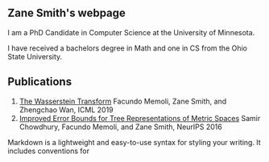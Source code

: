 ## Zane Smith's webpage

I am a PhD Candidate in Computer Science at the University of Minnesota.

I have received a bachelors degree in Math and one in CS from the Ohio State University.

## Publications
1. [The Wasserstein Transform](http://proceedings.mlr.press/v97/memoli19a) Facundo Memoli, Zane Smith, and Zhengchao Wan, ICML 2019
2. [Improved Error Bounds for Tree Representations of Metric Spaces](http://papers.neurips.cc/paper/6431-improved-error-bounds-for-tree-representations-of-metric-spaces) Samir Chowdhury, Facundo Memoli, and Zane Smith, NeurIPS 2016

Markdown is a lightweight and easy-to-use syntax for styling your writing. It includes conventions for

<!---
```markdown
Syntax highlighted code block

# Header 1
## Header 2
### Header 3

- Bulleted
- List

1. Numbered
2. List

**Bold** and _Italic_ and `Code` text

[Link](url) and ![image](https://raw.githubusercontent.com/Zane3G/Zane3G.github.io/master/cedar_point.jpg)
```

For more details see [GitHub Flavored Markdown](https://guides.github.com/features/mastering-markdown/).

### Jekyll Themes

Your Pages site will use the layout and styles from the Jekyll theme you have selected in your [repository settings](https://github.com/ndag/ndag.github.io/settings). The name of this theme is saved in the Jekyll `_config.yml` configuration file.

### Support or Contact

Having trouble with Pages? Check out our [documentation](https://help.github.com/categories/github-pages-basics/) or [contact support](https://github.com/contact) and we’ll help you sort it out.

--->
